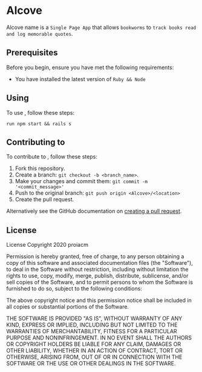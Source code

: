 # Alcove
<!--- These are examples. See https://shields.io for others or to customize this set of shields. You might want to include dependencies, project status and licence info here --->

Alcove name is a `Single Page App` that allows `bookworms` to `track books read and log memorable quotes`.

## Prerequisites

Before you begin, ensure you have met the following requirements:
<!--- These are just example requirements. Add, duplicate or remove as required --->
* You have installed the latest version of `Ruby && Node`

## Using <Alcove>

To use <Alcove>, follow these steps:

```
run npm start && rails s
```

## Contributing to <Alcove>
<!--- If your README is long or you have some specific process or steps you want contributors to follow, consider creating a separate CONTRIBUTING.md file--->
To contribute to <Alcove>, follow these steps:

1. Fork this repository.
2. Create a branch: `git checkout -b <branch_name>`.
3. Make your changes and commit them: `git commit -m '<commit_message>'`
4. Push to the original branch: `git push origin <Alcove>/<location>`
5. Create the pull request.

Alternatively see the GitHub documentation on [creating a pull request](https://help.github.com/en/github/collaborating-with-issues-and-pull-requests/creating-a-pull-request).

<!-- ## Contributors

Thanks to the following people who have contributed to this project:

* [@scottydocs](https://github.com/scottydocs) 📖
* [@cainwatson](https://github.com/cainwatson) 🐛
* [@calchuchesta](https://github.com/calchuchesta) 🐛 -->

<!-- ## Contact

If you want to contact me you can reach me at <your_email@address.com>. -->

## License
<!--- If you're not sure which open license to use see https://choosealicense.com/--->

License Copyright 2020 proiacm

Permission is hereby granted, free of charge, to any person obtaining a copy of this software and associated documentation files (the "Software"), to deal in the Software without restriction, including without limitation the rights to use, copy, modify, merge, publish, distribute, sublicense, and/or sell copies of the Software, and to permit persons to whom the Software is furnished to do so, subject to the following conditions:

The above copyright notice and this permission notice shall be included in all copies or substantial portions of the Software.

THE SOFTWARE IS PROVIDED "AS IS", WITHOUT WARRANTY OF ANY KIND, EXPRESS OR IMPLIED, INCLUDING BUT NOT LIMITED TO THE WARRANTIES OF MERCHANTABILITY, FITNESS FOR A PARTICULAR PURPOSE AND NONINFRINGEMENT. IN NO EVENT SHALL THE AUTHORS OR COPYRIGHT HOLDERS BE LIABLE FOR ANY CLAIM, DAMAGES OR OTHER LIABILITY, WHETHER IN AN ACTION OF CONTRACT, TORT OR OTHERWISE, ARISING FROM, OUT OF OR IN CONNECTION WITH THE SOFTWARE OR THE USE OR OTHER DEALINGS IN THE SOFTWARE.

